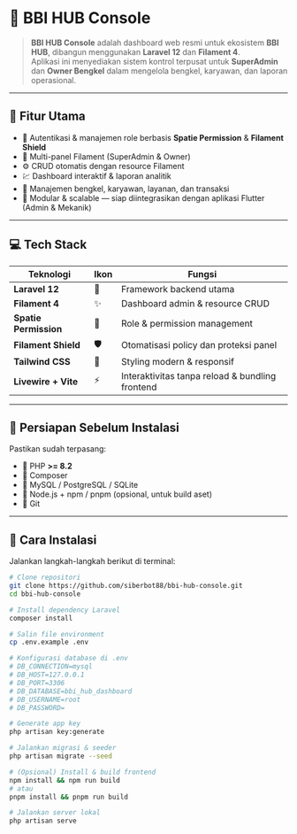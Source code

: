 # 🚗 BBI HUB Console

> **BBI HUB Console** adalah dashboard web resmi untuk ekosistem **BBI HUB**, dibangun menggunakan **Laravel 12** dan **Filament 4**.  
> Aplikasi ini menyediakan sistem kontrol terpusat untuk **SuperAdmin** dan **Owner Bengkel** dalam mengelola bengkel, karyawan, dan laporan operasional.

---

## 🧭 Fitur Utama

- 🔐 Autentikasi & manajemen role berbasis **Spatie Permission** & **Filament Shield**
- 🧱 Multi-panel Filament (SuperAdmin & Owner)
- ⚙️ CRUD otomatis dengan resource Filament
- 💹 Dashboard interaktif & laporan analitik
- 👥 Manajemen bengkel, karyawan, layanan, dan transaksi
- 🧩 Modular & scalable — siap diintegrasikan dengan aplikasi Flutter (Admin & Mekanik)

---

## 💻 Tech Stack

| Teknologi | Ikon | Fungsi |
|------------|------|--------|
| **Laravel 12** | 🐘 | Framework backend utama |
| **Filament 4** | ✨ | Dashboard admin & resource CRUD |
| **Spatie Permission** | 🔐 | Role & permission management |
| **Filament Shield** | 🛡️ | Otomatisasi policy dan proteksi panel |
| **Tailwind CSS** | 🎨 | Styling modern & responsif |
| **Livewire + Vite** | ⚡ | Interaktivitas tanpa reload & bundling frontend |

---

## 🧰 Persiapan Sebelum Instalasi

Pastikan sudah terpasang:
- 🧩 PHP **>= 8.2**
- 🧱 Composer
- 🐬 MySQL / PostgreSQL / SQLite
- 🧶 Node.js + npm / pnpm (opsional, untuk build aset)
- 🔑 Git

---

## 🚀 Cara Instalasi

Jalankan langkah-langkah berikut di terminal:

```bash
# Clone repositori
git clone https://github.com/siberbot88/bbi-hub-console.git
cd bbi-hub-console

# Install dependency Laravel
composer install

# Salin file environment
cp .env.example .env

# Konfigurasi database di .env
# DB_CONNECTION=mysql
# DB_HOST=127.0.0.1
# DB_PORT=3306
# DB_DATABASE=bbi_hub_dashboard
# DB_USERNAME=root
# DB_PASSWORD=

# Generate app key
php artisan key:generate

# Jalankan migrasi & seeder
php artisan migrate --seed

# (Opsional) Install & build frontend
npm install && npm run build
# atau
pnpm install && pnpm run build

# Jalankan server lokal
php artisan serve
